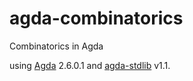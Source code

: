 # agda-combinatorics
Combinatorics in Agda

using [Agda](https://github.com/agda/agda) 2.6.0.1 and [agda-stdlib](https://github.com/agda/agda-stdlib) v1.1.
